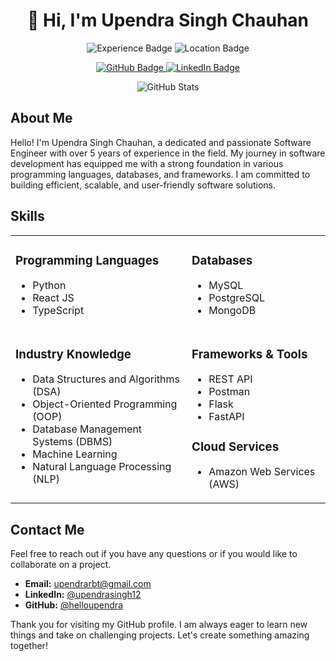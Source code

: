 <h1 align="center">👋 Hi, I'm Upendra Singh Chauhan</h1>

<p align="center">
  <img src="https://img.shields.io/badge/Software%20Engineer-5%2B%20years-blue" alt="Experience Badge">
  <img src="https://img.shields.io/badge/Location-India-green" alt="Location Badge">
</p>

<p align="center">
  <a href="https://github.com/helloupendra">
    <img src="https://img.shields.io/github/followers/helloupendra?label=Follow&style=social" alt="GitHub Badge">
  </a>
  <a href="https://www.linkedin.com/in/upendrasingh12/">
    <img src="https://img.shields.io/badge/LinkedIn-Upendra%20Singh%20Chauhan-blue?style=flat&logo=linkedin" alt="LinkedIn Badge">
  </a>
</p>

<p align="center">
  <img src="https://github-readme-stats.vercel.app/api?username=helloupendra&show_icons=true&theme=radical" alt="GitHub Stats">
</p>

<h2>About Me</h2>
<p>
  Hello! I'm Upendra Singh Chauhan, a dedicated and passionate Software Engineer with over 5 years of experience in the field. My journey in software development has equipped me with a strong foundation in various programming languages, databases, and frameworks. I am committed to building efficient, scalable, and user-friendly software solutions.
</p>

<h2>Skills</h2>

<table>
  <tr>
    <td valign="top">
      <h3>Programming Languages</h3>
      <ul>
        <li>Python</li>
        <li>React JS</li>
        <li>TypeScript</li>
      </ul>
    </td>
    <td valign="top">
      <h3>Databases</h3>
      <ul>
        <li>MySQL</li>
        <li>PostgreSQL</li>
        <li>MongoDB</li>
      </ul>
    </td>
  </tr>
  <tr>
    <td valign="top">
      <h3>Industry Knowledge</h3>
      <ul>
        <li>Data Structures and Algorithms (DSA)</li>
        <li>Object-Oriented Programming (OOP)</li>
        <li>Database Management Systems (DBMS)</li>
        <li>Machine Learning</li>
        <li>Natural Language Processing (NLP)</li>
      </ul>
    </td>
    <td valign="top">
      <h3>Frameworks & Tools</h3>
      <ul>
        <li>REST API</li>
        <li>Postman</li>
        <li>Flask</li>
        <li>FastAPI</li>
      </ul>
      <h3>Cloud Services</h3>
      <ul>
        <li>Amazon Web Services (AWS)</li>
      </ul>
    </td>
  </tr>
</table>

<!-- <h2>Projects</h2>
<p>Here are a few notable projects I've worked on:</p>

<h3>Project Name 1</h3>
<p><strong>Description:</strong> Briefly describe the project, its purpose, and technologies used.</p>
<p><strong>Technologies:</strong> List the main technologies, frameworks, and tools used.</p>

<h3>Project Name 2</h3>
<p><strong>Description:</strong> Briefly describe the project, its purpose, and technologies used.</p>
<p><strong>Technologies:</strong> List the main technologies, frameworks, and tools used.</p>

<h3>Project Name 3</h3>
<p><strong>Description:</strong> Briefly describe the project, its purpose, and technologies used.</p>
<p><strong>Technologies:</strong> List the main technologies, frameworks, and tools used.</p> -->

<h2>Contact Me</h2>
<p>Feel free to reach out if you have any questions or if you would like to collaborate on a project.</p>
<ul>
  <li><strong>Email:</strong> <a href="mailto:upendrarbt@gmail.com">upendrarbt@gmail.com</a></li>
  <li><strong>LinkedIn:</strong> <a href="https://www.linkedin.com/in/upendrasingh12/">@upendrasingh12</a></li>
  <li><strong>GitHub:</strong> <a href="https://github.com/helloupendra">@helloupendra</a></li>
</ul>

<p>Thank you for visiting my GitHub profile. I am always eager to learn new things and take on challenging projects. Let's create something amazing together!</p>